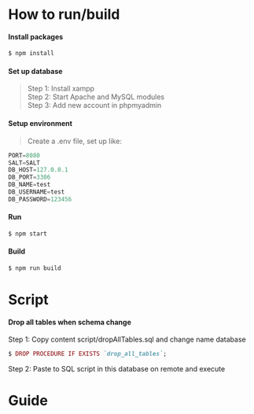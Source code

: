 # How to run/build
#### Install packages
```ruby
$ npm install
```
#### Set up database
>Step 1: Install xampp<br>
>Step 2: Start Apache and MySQL modules<br>
>Step 3: Add new account in phpmyadmin<br>
#### Setup environment
>Create a .env file, set up like:<br>
```javascript
PORT=8080
SALT=SALT
DB_HOST=127.0.0.1
DB_PORT=3306
DB_NAME=test
DB_USERNAME=test
DB_PASSWORD=123456
```
#### Run
```ruby
$ npm start
```
#### Build
```ruby
$ npm run build
```

# Script
#### Drop all tables when schema change
Step 1: Copy content script/dropAllTables.sql and change name database<br>
```ruby
$ DROP PROCEDURE IF EXISTS `drop_all_tables`;
```
Step 2: Paste to SQL script in this database on remote and execute<br>

# Guide